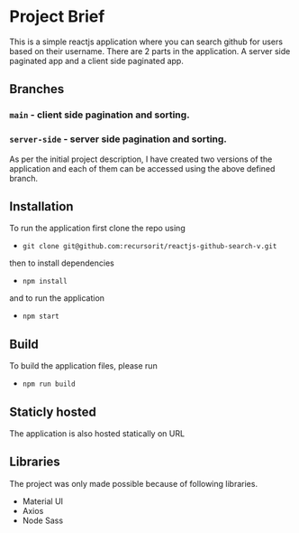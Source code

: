 # Project Brief

This is a simple reactjs application where you can search github for users based on their username. There are 2 parts in the application. A server side paginated app and a client side paginated app.

## Branches

### `main` - client side pagination and sorting.
### `server-side` - server side pagination and sorting.


As per the initial project description, I have created two versions of the application and each of them can be accessed using the above defined branch.

## Installation

To run the application first clone the repo using
- `git clone git@github.com:recursorit/reactjs-github-search-v.git`

then to install dependencies
- `npm install`

and to run the application
- `npm start`

## Build

To build the application files, please run
- `npm run build`

## Staticly hosted

The application is also hosted statically on URL

## Libraries

The project was only made possible because of following libraries.
- Material UI
- Axios
- Node Sass
